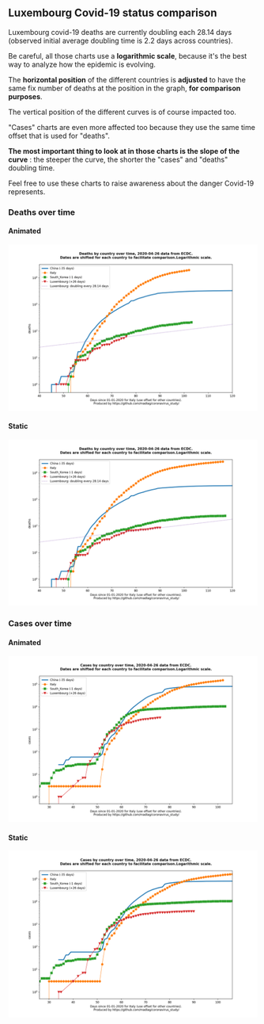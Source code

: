## Luxembourg Covid-19 status comparison 

Luxembourg covid-19 deaths are currently doubling each 28.14 days (observed initial average doubling time is 2.2 days across countries).



Be careful, all those charts use a **logarithmic scale**, because it's the best way to analyze how the epidemic is evolving.
 
The **horizontal position** of the different countries is **adjusted** to have the same fix number of deaths at the position in the graph, **for comparison purposes**.

The vertical position of the different curves is of course impacted too.

"Cases" charts are even more affected too because they use the same time offset that is used for "deaths".

**The most important thing to look at in those charts is the slope of the curve** : the steeper the curve, the shorter the "cases" and "deaths" doubling time.

Feel free to use these charts to raise awareness about the danger Covid-19 represents. 


 
### Deaths over time
 
#### Animated
![Luxembourg covid-19 deaths animated chart](https://raw.githubusercontent.com/madlag/coronavirus_study/master/notebooks/graphs/2020-04-26/countries/Luxembourg/2020-04-26_Luxembourg_deaths.gif "Luxembourg covid-19 deaths animated chart")   
 
#### Static
![Luxembourg covid-19 deaths static chart](https://raw.githubusercontent.com/madlag/coronavirus_study/master/notebooks/graphs/2020-04-26/countries/Luxembourg/2020-04-26_Luxembourg_deaths.png "Luxembourg covid-19 deaths static chart")   

 
### Cases over time
 
#### Animated
![Luxembourg covid-19 cases animated chart](https://raw.githubusercontent.com/madlag/coronavirus_study/master/notebooks/graphs/2020-04-26/countries/Luxembourg/2020-04-26_Luxembourg_cases.gif "Luxembourg covid-19 cases animated chart")   
 
#### Static
![Luxembourg covid-19 cases static chart](https://raw.githubusercontent.com/madlag/coronavirus_study/master/notebooks/graphs/2020-04-26/countries/Luxembourg/2020-04-26_Luxembourg_cases.png "Luxembourg covid-19 cases static chart")   

